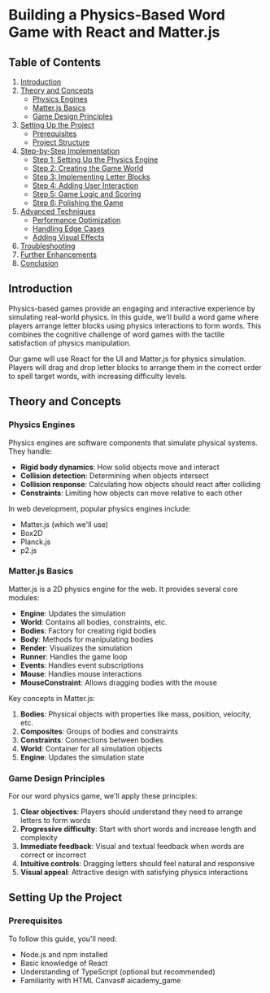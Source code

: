 # Building a Physics-Based Word Game with React and Matter.js

## Table of Contents

1. [Introduction](#introduction)
2. [Theory and Concepts](#theory-and-concepts)
    - [Physics Engines](#physics-engines)
    - [Matter.js Basics](#matterjs-basics)
    - [Game Design Principles](#game-design-principles)
3. [Setting Up the Project](#setting-up-the-project)
    - [Prerequisites](#prerequisites)
    - [Project Structure](#project-structure)
4. [Step-by-Step Implementation](#step-by-step-implementation)
    - [Step 1: Setting Up the Physics Engine](#step-1-setting-up-the-physics-engine)
    - [Step 2: Creating the Game World](#step-2-creating-the-game-world)
    - [Step 3: Implementing Letter Blocks](#step-3-implementing-letter-blocks)
    - [Step 4: Adding User Interaction](#step-4-adding-user-interaction)
    - [Step 5: Game Logic and Scoring](#step-5-game-logic-and-scoring)
    - [Step 6: Polishing the Game](#step-6-polishing-the-game)
5. [Advanced Techniques](#advanced-techniques)
    - [Performance Optimization](#performance-optimization)
    - [Handling Edge Cases](#handling-edge-cases)
    - [Adding Visual Effects](#adding-visual-effects)
6. [Troubleshooting](#troubleshooting)
7. [Further Enhancements](#further-enhancements)
8. [Conclusion](#conclusion)

## Introduction

Physics-based games provide an engaging and interactive experience by simulating real-world physics. In this guide, we'll build a word game where players arrange letter blocks using physics interactions to form words. This combines the cognitive challenge of word games with the tactile satisfaction of physics manipulation.

Our game will use React for the UI and Matter.js for physics simulation. Players will drag and drop letter blocks to arrange them in the correct order to spell target words, with increasing difficulty levels.

## Theory and Concepts

### Physics Engines

Physics engines are software components that simulate physical systems. They handle:

- **Rigid body dynamics**: How solid objects move and interact
- **Collision detection**: Determining when objects intersect
- **Collision response**: Calculating how objects should react after colliding
- **Constraints**: Limiting how objects can move relative to each other

In web development, popular physics engines include:
- Matter.js (which we'll use)
- Box2D
- Planck.js
- p2.js

### Matter.js Basics

Matter.js is a 2D physics engine for the web. It provides several core modules:

- **Engine**: Updates the simulation
- **World**: Contains all bodies, constraints, etc.
- **Bodies**: Factory for creating rigid bodies
- **Body**: Methods for manipulating bodies
- **Render**: Visualizes the simulation
- **Runner**: Handles the game loop
- **Events**: Handles event subscriptions
- **Mouse**: Handles mouse interactions
- **MouseConstraint**: Allows dragging bodies with the mouse

Key concepts in Matter.js:

1. **Bodies**: Physical objects with properties like mass, position, velocity, etc.
2. **Composites**: Groups of bodies and constraints
3. **Constraints**: Connections between bodies
4. **World**: Container for all simulation objects
5. **Engine**: Updates the simulation state

### Game Design Principles

For our word physics game, we'll apply these principles:

1. **Clear objectives**: Players should understand they need to arrange letters to form words
2. **Progressive difficulty**: Start with short words and increase length and complexity
3. **Immediate feedback**: Visual and textual feedback when words are correct or incorrect
4. **Intuitive controls**: Dragging letters should feel natural and responsive
5. **Visual appeal**: Attractive design with satisfying physics interactions

## Setting Up the Project

### Prerequisites

To follow this guide, you'll need:

- Node.js and npm installed
- Basic knowledge of React
- Understanding of TypeScript (optional but recommended)
- Familiarity with HTML Canvas# aicademy_game
